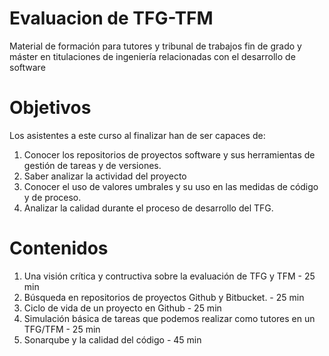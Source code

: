 # Evaluacion de TFG-TFM
Material de formación para tutores y tribunal de trabajos fin de grado y máster en titulaciones de ingeniería relacionadas con el desarrollo de software

Objetivos
========
Los asistentes a este curso al finalizar han de ser capaces de:

1. Conocer los repositorios de proyectos software y sus  herramientas de gestión de tareas y de versiones.
2. Saber analizar la actividad del proyecto
3. Conocer el uso de valores umbrales y su uso en las medidas  de código y de proceso.
4. Analizar la calidad durante el proceso de desarrollo del TFG.

 
Contenidos
========
1. Una visión crítica y contructiva sobre la evaluación de TFG y TFM - 25 min
2. Búsqueda en repositorios de proyectos Github y Bitbucket.  -  25 min  
3. Ciclo de vida de un proyecto en Github   -  25 min  
4. Simulación básica de tareas que podemos realizar como tutores en un TFG/TFM  - 25 min  
5. Sonarqube y la calidad del código  -  45 min  
